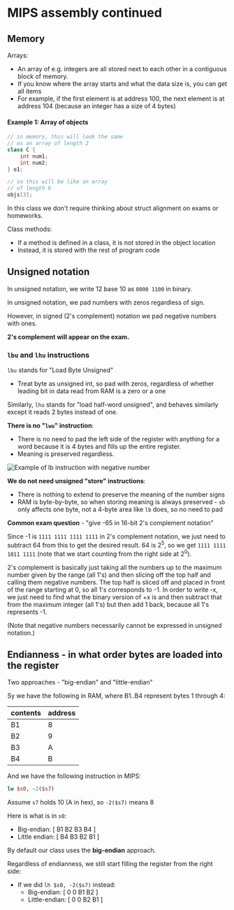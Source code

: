 

# MIPS assembly continued

## Memory

Arrays:

- An array of e.g. integers are all stored next to each other in a contiguous block of memory.
- If you know where the array starts and what the data size is, you can get all items
- For example, if the first element is at address 100, the next element is at address 104 (because an integer has a size of 4 bytes)

#### Example 1: Array of objects

```cpp
// in memory, this will look the same
// as an array of length 2
class C {
    int num1;
    int num2;
} o1;

// so this will be like an array
// of length 6
objs[3];
```

In this class we don't require thinking about struct alignment on exams or homeworks.

Class methods:

- If a method is defined in a class, it is not stored in the object location
- Instead, it is stored with the rest of program code

## Unsigned notation

In unsigned notation, we write 12 base 10 as `0000 1100` in binary.

In unsigned notation, we pad numbers with zeros regardless of sign. 

However, in signed (2's complement) notation we pad negative numbers with ones.

**2's complement will appear on the exam.**

### `lbu` and `lhu` instructions

`lbu` stands for "Load Byte Unsigned"

- Treat byte as unsigned int, so pad with zeros, regardless of whether leading bit in data read from RAM is a zero or a one

Similarly, `lhu` stands for "load half-word unsigned", and behaves similarly except it reads 2 bytes instead of one.

**There is no "`lwu`" instruction**:

- There is no need to pad the left side of the register with anything for a word because it is 4 bytes and fills up the entire register.
- Meaning is preserved regardless.

![Example of `lb` instruction with negative number](2024-10-20-13-41-07.png)

**We do not need unsigned "store" instructions**:

- There is nothing to extend to preserve the meaning of the number signs
- RAM is byte-by-byte, so when storing meaning is always preserved - `sb` only affects one byte, not a 4-byte area like `lb` does, so no need to pad

**Common exam question** - "give -65 in 16-bit 2's complement notation"

Since -1 is `1111 1111 1111 1111` in 2's complement notation, we just need to subtract 64 from this to get the desired result. 64 is $2^5$, so we get `1111 1111 1011 1111` (note that we start counting from the right side at $2^0$).

2's complement is basically just taking all the numbers up to the maximum number given by the range (all 1's) and then slicing off the top half and calling them negative numbers. The top half is sliced off and placed in front of the range starting at 0, so all 1's corresponds to -1. In order to write -x, we just need to find what the binary version of +x is and then subtract that from the maximum integer (all 1's) but then add 1 back, because all 1's represents -1.

(Note that negative numbers necessarily cannot be expressed in unsigned notation.)

## Endianness - in what order bytes are loaded into the register

Two approaches - "big-endian" and "little-endian"

Sy we have the following in RAM, where B1..B4 represent bytes 1 through 4:

contents|address
-|-
B1|8
B2|9
B3|A
B4|B

And we have the following instruction in MIPS:

```mips
lw $s0, -2($s7)
```

Assume `s7` holds 10 (A in hex), so `-2($s7)` means 8

Here is what is in `s0`:

- Big-endian: [ B1 B2 B3 B4 ]
- Little endian: [ B4 B3 B2 B1 ]

By default our class uses the **big-endian** approach.

Regardless of endianness, we still start filling the register from the right side:

- If we did `lh $s0, -2($s7)` instead:
  - Big-endian: [ 0 0 B1 B2 ]
  - Little-endian: [ 0 0 B2 B1 ]



